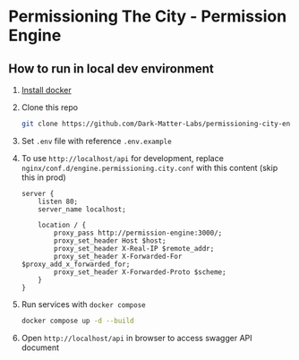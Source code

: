 # Permissioning The City - Permission Engine

## How to run in local dev environment

1. [Install docker](https://docs.docker.com/engine/install/)
1. Clone this repo

   ```bash
   git clone https://github.com/Dark-Matter-Labs/permissioning-city-engine.git
   ```

1. Set `.env` file with reference `.env.example`

1. To use `http://localhost/api` for development, replace `nginx/conf.d/engine.permissioning.city.conf` with this content (skip this in prod)

    ```nginx
    server {
        listen 80;
        server_name localhost;

        location / {
            proxy_pass http://permission-engine:3000/;
            proxy_set_header Host $host;
            proxy_set_header X-Real-IP $remote_addr;
            proxy_set_header X-Forwarded-For $proxy_add_x_forwarded_for;
            proxy_set_header X-Forwarded-Proto $scheme;
        }
    }
    ```

1. Run services with `docker compose`

   ```bash
   docker compose up -d --build
   ```

1. Open `http://localhost/api` in browser to access swagger API document
